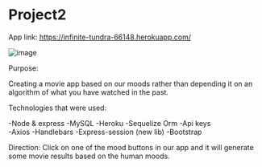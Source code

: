 # Project2

App link: https://infinite-tundra-66148.herokuapp.com/



![image](https://user-images.githubusercontent.com/54521457/73128353-bf460180-3f93-11ea-825a-853a9bf05494.png)

Purpose: 

Creating a movie app based on our moods rather than depending it on an algorithm of what you have watched in the past. 

Technologies that were used: 

-Node & express
-MySQL
-Heroku
-Sequelize Orm 
-Api keys  
-Axios 
-Handlebars 
-Express-session (new lib) 
-Bootstrap 

 Direction: Click on one of the mood buttons in our app and it will generate some movie results based on the human moods. 

